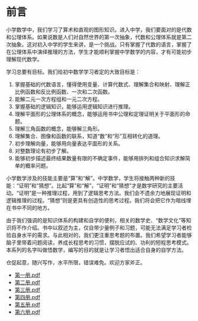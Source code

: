 # 前言

小学数学中，我们学习了算术和直观的图形知识。进入中学，我们要面对的是代数和公理体系。如果说数是人们对自然世界的第一次抽象，代数和公理体系就是第二次抽象。这对初入中学的学生来讲，是一个挑战。只有掌握了代数的语言，掌握了在公理体系中演绎推理的方法，学生才能顺利掌握中学数学的内容，才有可能初步理解现代数学。

学习总要有目标。我们给初中数学学习者定的大致目标是：

1. 掌握基础的代数语言，懂得使用变量、计算代数式、理解集合和映射、理解正比例函数和反比例函数、一次和二次函数。
2. 能解二元一次方程组和一元二次方程。
3. 掌握基础的逻辑知识，能够运用逻辑知识进行推理。
4. 理解平面形的公理体系的概念，能够运用书中公理和定理证明关于平面形的命题。
5. 理解三角函数的概念，能够解三角形。
6. 理解集合、图像和函数的联系，知道“数”和“形”互相转化的道理。
7. 初步理解向量，能够用向量表达平面形的关系。
8. 对整数理论有初步了解。
9. 能够初步描述最终结果数量有限的不确定事件，能够用排列和组合知识求解简单的概率问题。

小学数学涉及的技能主要是“算”和“解”。中学数学，学生将接触两种新的技能：“证明”和“猜想”。比起“算”和“解”，“证明”和“猜想”才是数学研究的主要活动。“证明”是一种推理过程，用到了逻辑思考方法。我们会不遗余力地展现证明和逻辑推理的过程。“猜想”则是更具有创造性的思考过程。我们将会把它作为暗线埋在书中不同的地方。

由于我们强调的是知识体系的构建和自学的便利，相关的数学史、“数学文化”等知识将不作介绍。书中以叙述为主，仅自带少量例子和习题，可能无法满足学习者检验自身水平的需求。与此相对的，我们更注重思考题的布置。我们希望学习者能够脑子里带着问题阅读，养成长程思考的习惯，摆脱应试的、功利的短程思考模式。本系列的名字叫做悟数学，编写的目的就是让学习者悟出适合自身的自学方法。

仓促起意，随兴写作，水平所限，错误难免。欢迎方家斧正。

- [第一册.pdf](./%E5%88%9D%E4%B8%AD%E6%95%B0%E5%AD%A6/%E7%AC%AC%E4%B8%80%E5%86%8C.pdf)
- [第二册.pdf](./%E5%88%9D%E4%B8%AD%E6%95%B0%E5%AD%A6/%E7%AC%AC%E4%BA%8C%E5%86%8C.pdf)
- [第三册.pdf](./%E5%88%9D%E4%B8%AD%E6%95%B0%E5%AD%A6/%E7%AC%AC%E4%B8%89%E5%86%8C.pdf)
- [第四册.pdf](./%E5%88%9D%E4%B8%AD%E6%95%B0%E5%AD%A6/%E7%AC%AC%E5%9B%9B%E5%86%8C.pdf)
- [第五册.pdf](./%E5%88%9D%E4%B8%AD%E6%95%B0%E5%AD%A6/%E7%AC%AC%E4%BA%94%E5%86%8C.pdf)
- [第六册.pdf](./%E5%88%9D%E4%B8%AD%E6%95%B0%E5%AD%A6/%E7%AC%AC%E5%85%AD%E5%86%8C.pdf)
